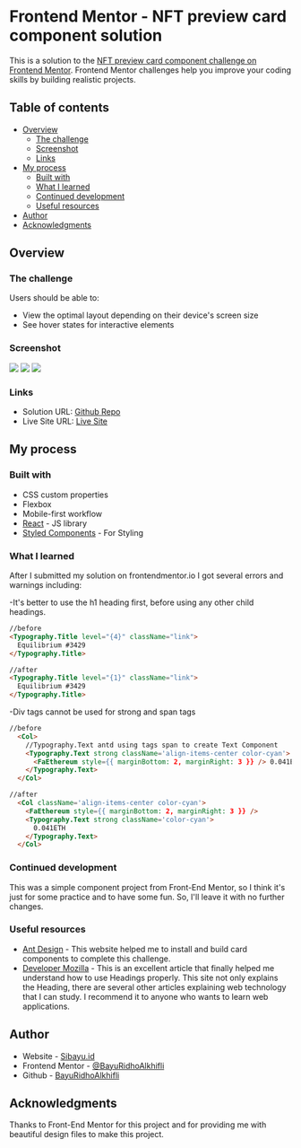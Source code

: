 # Frontend Mentor - NFT preview card component solution

This is a solution to the [NFT preview card component challenge on Frontend Mentor](https://www.frontendmentor.io/challenges/nft-preview-card-component-SbdUL_w0U). Frontend Mentor challenges help you improve your coding skills by building realistic projects.

## Table of contents

- [Overview](#overview)
  - [The challenge](#the-challenge)
  - [Screenshot](#screenshot)
  - [Links](#links)
- [My process](#my-process)
  - [Built with](#built-with)
  - [What I learned](#what-i-learned)
  - [Continued development](#continued-development)
  - [Useful resources](#useful-resources)
- [Author](#author)
- [Acknowledgments](#acknowledgments)

## Overview

### The challenge

Users should be able to:

- View the optimal layout depending on their device's screen size
- See hover states for interactive elements

### Screenshot

![](./public/screenShots/Screenshot_Desktop.png)
![](./public/screenShots/Screenshot_Hover.png)
![](./public/screenShots/Screenshot_Mobile.png)

### Links

- Solution URL: [Github Repo](https://github.com/BayuRidhoAlkhifli/nft-preview-card-component-main)
- Live Site URL: [Live Site](https://bayuridhoalkhifli.github.io/nft-preview-card-component-main/)

## My process

### Built with

- CSS custom properties
- Flexbox
- Mobile-first workflow
- [React](https://reactjs.org/) - JS library
- [Styled Components](https://ant.design/) - For Styling

### What I learned

After I submitted my solution on frontendmentor.io I got several errors and warnings including:

-It's better to use the h1 heading first, before using any other child headings.

```html
//before
<Typography.Title level="{4}" className="link">
  Equilibrium #3429
</Typography.Title>

//after
<Typography.Title level="{1}" className="link">
  Equilibrium #3429
</Typography.Title>
```

-Div tags cannot be used for strong and span tags

```html
//before
  <Col>
    //Typography.Text antd using tags span to create Text Component
    <Typography.Text strong className='align-items-center color-cyan'>
      <FaEthereum style={{ marginBottom: 2, marginRight: 3 }} /> 0.041ETH
    </Typography.Text>
  </Col>

//after
  <Col className='align-items-center color-cyan'>
    <FaEthereum style={{ marginBottom: 2, marginRight: 3 }} />
    <Typography.Text strong className='color-cyan'>
      0.041ETH
    </Typography.Text>
  </Col>
```

### Continued development

This was a simple component project from Front-End Mentor, so I think it's just for some practice and to have some fun. So, I'll leave it with no further changes.

### Useful resources

- [Ant Design](https://ant.design/) - This website helped me to install and build card components to complete this challenge.
- [Developer Mozilla](https://developer.mozilla.org/en-US/docs/Web/HTML/Element/Heading_Elements) - This is an excellent article that finally helped me understand how to use Headings properly. This site not only explains the Heading, there are several other articles explaining web technology that I can study. I recommend it to anyone who wants to learn web applications.

## Author

- Website - [Sibayu.id](https://sibayu.id/)
- Frontend Mentor - [@BayuRidhoAlkhifli](https://www.frontendmentor.io/profile/BayuRidhoAlkhifli)
- Github - [BayuRidhoAlkhifli](https://github.com/BayuRidhoAlkhifli)

## Acknowledgments

Thanks to Front-End Mentor for this project and for providing me with beautiful design files to make this project.
